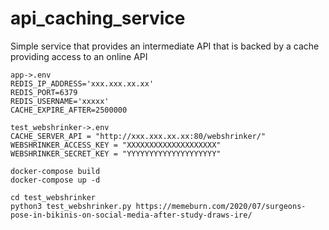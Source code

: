 # api_caching_service
Simple service that provides an intermediate API that is backed by a cache providing access to an online API

```
app->.env
REDIS_IP_ADDRESS='xxx.xxx.xx.xx'
REDIS_PORT=6379
REDIS_USERNAME='xxxxx'
CACHE_EXPIRE_AFTER=2500000

test_webshrinker->.env
CACHE_SERVER_API = "http://xxx.xxx.xx.xx:80/webshrinker/"
WEBSHRINKER_ACCESS_KEY = "XXXXXXXXXXXXXXXXXXXX"
WEBSHRINKER_SECRET_KEY = "YYYYYYYYYYYYYYYYYYYY"

docker-compose build
docker-compose up -d

cd test_webshrinker
python3 test_webshrinker.py https://memeburn.com/2020/07/surgeons-pose-in-bikinis-on-social-media-after-study-draws-ire/
```
